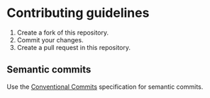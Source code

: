 # Contributing guidelines

1. Create a fork of this repository.
1. Commit your changes.
1. Create a pull request in this repository.

## Semantic commits

Use the [Conventional Commits](https://www.conventionalcommits.org) specification for semantic commits.
